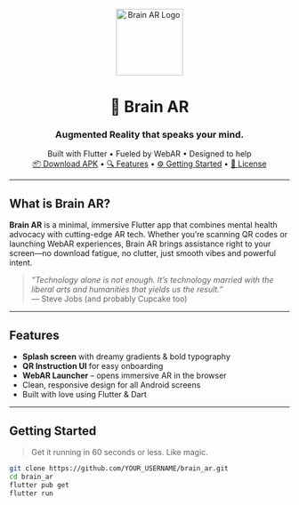 <p align="center">
  <img src="[https://your-image-link.com/logo.png](https://github.com/QazHibiki/Brain-AR/issues/1#issue-3147298381)" width="120" alt="Brain AR Logo"/>
</p>

<h1 align="center">🧠 Brain AR</h1>
<h3 align="center">Augmented Reality that speaks your mind.</h3>

<p align="center">
  Built with Flutter • Fueled by WebAR • Designed to help<br/>
  <a href="https://github.com/YOUR_USERNAME/brain_ar/releases">📦 Download APK</a> • 
  <a href="#-features">🔍 Features</a> • 
  <a href="#-getting-started">⚙️ Getting Started</a> • 
  <a href="#-license">🪪 License</a>
</p>

---

## What is Brain AR?

**Brain AR** is a minimal, immersive Flutter app that combines mental health advocacy with cutting-edge AR tech. Whether you’re scanning QR codes or launching WebAR experiences, Brain AR brings assistance right to your screen—no download fatigue, no clutter, just smooth vibes and powerful intent.

> _“Technology alone is not enough. It’s technology married with the liberal arts and humanities that yields us the result.”_  
> — Steve Jobs (and probably Cupcake too)

---

## Features

-  **Splash screen** with dreamy gradients & bold typography
-  **QR Instruction UI** for easy onboarding
-  **WebAR Launcher** – opens immersive AR in the browser
-  Clean, responsive design for all Android screens
-  Built with love using Flutter & Dart

---

## Getting Started

> Get it running in 60 seconds or less. Like magic.

```bash
git clone https://github.com/YOUR_USERNAME/brain_ar.git
cd brain_ar
flutter pub get
flutter run
